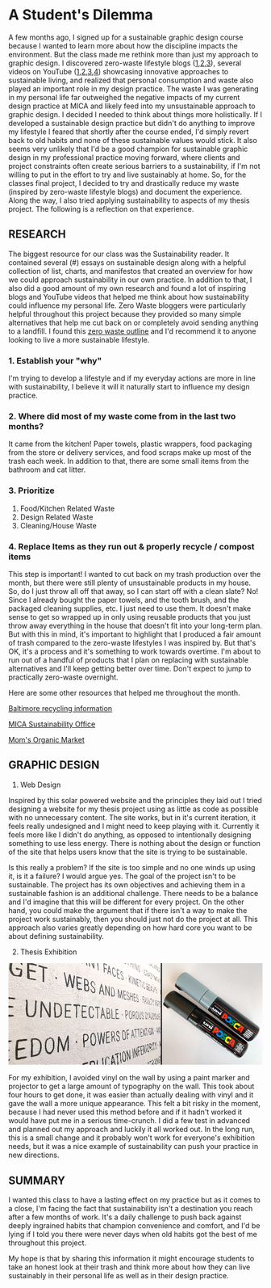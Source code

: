 # A Student's Dilemma

A few months ago, I signed up for a sustainable graphic design course because I wanted to learn more about how the discipline impacts the environment. But the class made me rethink more than just my approach to graphic design. I discovered zero-waste lifestyle blogs ([1](http://trashisfortossers.com/),[2](https://www.goingzerowaste.com/),[3](https://www.youtube.com/watch?v=BxKfpt70rLI)), several videos on YouTube ([1](https://www.youtube.com/watch?v=EAmmUIEsN9A),[2](https://www.youtube.com/watch?v=FpHgbRn11kk),[3](https://www.youtube.com/watch?v=6RlxySFrkIM),[4](https://www.youtube.com/watch?v=Cg3OA1s8-SI&list=UUJsSEDFFnMFvW9JWU6XUn0Q)) showcasing innovative approaches to sustainable living, and realized that personal consumption and waste also played an important role in my design practice. The waste I was generating in my personal life far outweighed the negative impacts of my current design practice at MICA and likely feed into my unsustainable approach to graphic design. I decided I needed to think about things more holistically. If I developed a sustainable design practice but didn't do anything to improve my lifestyle I feared that shortly after the course ended, I'd simply revert back to old habits and none of these sustainable values would stick. It also seems very unlikely that I'd be a good champion for sustainable graphic design in my professional practice moving forward, where clients and project constraints often create serious barriers to a sustainability, if I'm not willing to put in the effort to try and live sustainably at home. So, for the classes final project, I decided to try and drastically reduce my waste (inspired by zero-waste lifestyle blogs) and document the experience. Along the way, I also tried applying sustainability to aspects of my thesis project. The following is a reflection on that experience. 

## RESEARCH

The biggest resource for our class was the Sustainability reader. It contained several (#) essays on sustainable design along with a helpful collection of list, charts, and manifestos that created an overview for how we could approach sustainability in our own practice. In addition to that, I also did a good amount of my own research and found a lot of inspiring blogs and YouTube videos that helped me think about how sustainability could influence my personal life. Zero Waste bloggers were particularly helpful throughout this project because they provided so many simple alternatives that help me cut back on or completely avoid sending anything to a landfill. I found this [zero waste outline](http://trashisfortossers.com/a-beginners-guide-to-zero-waste-living-ps-it-doesnt-happen-overnight/) and I'd recommend it to anyone looking to live a more sustainable lifestyle. 

### 1. Establish your "why"

I'm trying to develop a lifestyle and if my everyday actions are more in line with sustainability, I believe it will it naturally start to influence my design practice.

### 2. Where did most of my waste come from in the last two months?

It came from the kitchen! Paper towels, plastic wrappers, food packaging from the store or delivery services, and food scraps make up most of the trash each week. In addition to that, there are some small items from the bathroom and cat litter.

### 3. Prioritize

1. Food/Kitchen Related Waste
2. Design Related Waste
3. Cleaning/House Waste

### 4. Replace Items as they run out & properly recycle / compost items

This step is important! I wanted to cut back on my trash production over the month, but there were still plenty of unsustainable products in my house. So, do I just throw all off that away, so I can start off with a clean slate? No! Since I already bought the paper towels, and the tooth brush, and the packaged cleaning supplies, etc. I just need to use them. It doesn't make sense to get so wrapped up in only using reusable products that you just throw away everything in the house that doesn't fit into your long-term plan. But with this in mind, it's important to highlight that I produced a fair amount of trash compared to the zero-waste lifestyles I was inspired by. But that's OK, it's a process and it's something to work towards overtime. I'm about to run out of a handful of products that I plan on replacing with sustainable alternatives and I'll keep getting better over time. Don't expect to jump to practically zero-waste overnight. 



Here are some other resources that helped me throughout the month. 

[Baltimore recycling information](https://publicworks.baltimorecity.gov/recycling-services)

[MICA Sustainability Office](https://www.mica.edu/offices-divisions/office-of-sustainability/)

[Mom's Organic Market](https://momsorganicmarket.com/)


## GRAPHIC DESIGN

1. Web Design 

Inspired by this solar powered website and the principles they laid out I tried designing a website for my thesis project using as little as code as possible with no unnecessary content. The site works, but in it's current iteration, it feels really undesigned and I might need to keep playing with it. Currently it feels more like I didn't do anything, as opposed to intentionally designing something to use less energy. There is nothing about the design or function of the site that helps users know that the site is trying to be sustainable. 

Is this really a problem? If the site is too simple and no one winds up using it, is it a failure? I would argue yes. The goal of the project isn't to be sustainable. The project has its own objectives and achieving them in a sustainable fashion is an additional challenge. There needs to be a balance and I'd imagine that this will be different for every project. On the other hand, you could make the argument that if there isn't a way to make the project work sustainably, then you should just not do the project at all. This approach also varies greatly depending on how hard core you want to be about defining sustainability. 

2. Thesis Exhibition

![Thesis Exhibition](images/exhibitionwall.png)

For my exhibition, I avoided vinyl on the wall by using a paint marker and projector to get a large amount of typography on the wall. This took about four hours to get done, it was easier than actually dealing with vinyl and it gave the wall a more unique appearance. This felt a bit risky in the moment, because I had never used this method before and if it hadn't worked it would have put me in a serious time-crunch. I did a few test in advanced and planned out my approach and luckily it all worked out. In the long run, this is a small change and it probably won't work for everyone's exhibition needs, but it was a nice example of sustainability can push your practice in new directions.  


## SUMMARY

I wanted this class to have a lasting effect on my practice but as it comes to a close, I'm facing the fact that sustainability isn't a destination you reach after a few months of work. It's a daily challenge to push back against deeply ingrained habits that champion convenience and comfort, and I'd be lying if I told you there were never days when old habits got the best of me throughout this project. 

My hope is that by sharing this information it might encourage students to take an honest look at their trash and think more about how they can live sustainably in their personal life as well as in their design practice.
